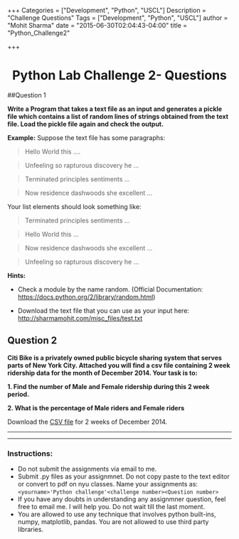 +++
Categories = ["Development", "Python", "USCL"]
Description = "Challenge Questions"
Tags = ["Development", "Python", "USCL"]
author = "Mohit Sharma"
date = "2015-06-30T02:04:43-04:00"
title = "Python_Challenge2"

+++


<h1 align='center'>Python Lab Challenge 2- Questions</h1>

##Question 1

**Write a Program that takes a text file as an input and generates a pickle file which contains a list of random lines of strings obtained from the text file.
Load the pickle file again and check the output.**

**Example:**
Suppose the text file has some paragraphs:
> Hello World this ....

> Unfeeling so rapturous discovery he ...

> Terminated principles sentiments ...

> Now residence dashwoods she excellent ...

Your list elements should look something like:
> Terminated principles sentiments ...

> Hello World this ...

> Now residence dashwoods she excellent ...

> Unfeeling so rapturous discovery he ...

**Hints:**
* Check a module by the name random.
(Official Documentation: https://docs.python.org/2/library/random.html)

* Download the text file that you can use as your input here: http://sharmamohit.com/misc_files/test.txt

## Question 2

**Citi Bike is a privately owned public bicycle sharing system that serves parts of New York City. Attached you will find a csv file containing 2 week ridership data for the month of December 2014. Your task is to:**

**1. Find the number of Male and Female ridership during this 2 week period.**

**2. What is the percentage of Male riders and Female riders**

Download the [CSV file](http://sharmamohit.com/misc_files/dec-2week-2014.csv "2 week of December 2014") for 2 weeks of December 2014.

----------

----------

### Instructions:
* Do not submit the assignments via email to me.
* Submit .py files as your assignmnet. Do not copy paste to the text editor or convert to pdf on nyu classes. Name your assignments as:  `<yourname>'Python challenge'<challenge number><Question number>` 
* If you have any doubts in understanding any assignmner question, feel free to email me. I will help you. Do not wait till the last moment.
* You are allowed to use any technique that involves python built-ins, numpy, matplotlib, pandas. You are not allowed to use third party libraries.
